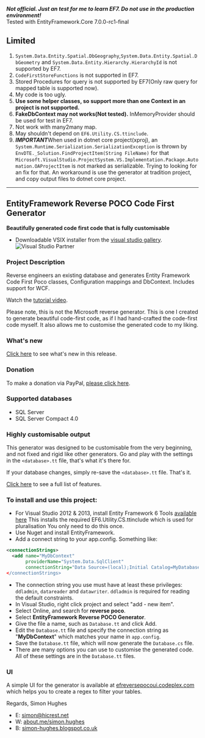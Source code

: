 ***Not official. Just an test for me to learn EF7. Do not use in the production environment!***  
Tested with EntityFramework.Core 7.0.0-rc1-final

## Limited
1. `System.Data.Entity.Spatial.DbGeography`,`System.Data.Entity.Spatial.DbGeometry` and `System.Data.Entity.Hierarchy.HierarchyId` is not supported by EF7.  
2. `CodeFirstStoreFunctions` is not supported in EF7.  
3. Stored Procedures for query is not supported by EF7(Only raw query for mapped table is supported now).  
4. My code is too ugly.  
5. __Use some helper classes, so support more than one Context in an project is not supported.__  
6. __FakeDbContext may not works(Not tested).__ InMemoryProvider should be used for test in EF7.  
7. Not work with many2many map.  
8. May shouldn't depend on `EF6.Utility.CS.ttinclude`.  
9. ***IMPORTANT***When used in dotnet core project(xproj), an `System.Runtime.Serialization.SerializationException` is thrown by `EnvDTE._Solution.FindProjectItem(String FileName)` for that `Microsoft.VisualStudio.ProjectSystem.VS.Implementation.Package.Automation.OAProjectItem` is not marked as serializable. Trying to looking for an fix for that. An workaround is use the generator at tradition project, and copy output files to dotnet core project.  

---

## EntityFramework Reverse POCO Code First Generator

**Beautifully generated code first code that is fully customisable**
* Downloadable VSIX installer from the [visual studio gallery](https://visualstudiogallery.msdn.microsoft.com/ee4fcff9-0c4c-4179-afd9-7a2fb90f5838).
![Visual Studio Partner](https://i1.visualstudiogallery.msdn.s-msft.com/content/visualstudio/vsippartnerlogonew.png)

### Project Description

Reverse engineers an existing database and generates Entity Framework Code
First Poco classes, Configuration mappings and DbContext. Includes support for WCF.

Watch the [tutorial video](http://visualstudiogallery.msdn.microsoft.com/ee4fcff9-0c4c-4179-afd9-7a2fb90f5838).

Please note, this is not the Microsoft reverse generator.
This is one I created to generate beautiful code-first code, as if I
had hand-crafted the code-first code myself. It also allows me to customise
the generated code to my liking.

### What's new

[Click here](https://github.com/sjh37/efreversepoco/wiki/What's-New) to see what's new in this release.

### Donation

To make a donation via PayPal, [please click here](https://www.paypal.me/SJH37).

### Supported databases

* SQL Server
* SQL Server Compact 4.0

### Highly customisable output

This generator was designed to be customisable from the very beginning,
and not fixed and rigid like other generators.
Go and play with the settings in the `<database>.tt` file, that's what it's there for.

If your database changes, simply re-save the `<database>.tt` file. That's it.

[Click here](https://github.com/sjh37/efreversepoco/wiki/Full-control-over-the-generated-code) to see a full list of features.

### To install and use this project:

* For Visual Studio 2012 & 2013, install Entity Framework 6 Tools
  [available here](http://www.microsoft.com/en-us/download/details.aspx?id=40762)
  This installs the required EF6.Utility.CS.ttinclude which is used for pluralisation
  You only need to do this once.
* Use Nuget and install EntityFramework.
* Add a connect string to your app.config. Something like:
```xml
<connectionStrings>
  <add name="MyDbContext"
       providerName="System.Data.SqlClient"
       connectionString="Data Source=(local);Initial Catalog=MyDatabase;Integrated Security=True; />
</connectionStrings>
```
* The connection string you use must have at least these privileges: `ddladmin`, `datareader` and `datawriter`.
  `ddladmin` is required for reading the default constraints.
* In Visual Studio, right click project and select "add - new item".
* Select Online, and search for **reverse poco**.
* Select **EntityFramework Reverse POCO Generator**.
* Give the file a name, such as `Database.tt` and click Add.
* Edit the `Database.tt` file and specify the connection string as "**MyDbContext**" which matches your name in `app.config`.
* Save the `Database.tt` file, which will now generate the `Database.cs` file.
* There are many options you can use to customise the generated code.
  All of these settings are in the `Database.tt` files.

### UI

A simple UI for the generator is available at
[efreversepocoui.codeplex.com](https://efreversepocoui.codeplex.com/) which helps you
to create a regex to filter your tables.

Regards,
Simon Hughes

* E: [simon@hicrest.net](mailto:simon@hicrest.net)
* W: [about.me/simon.hughes](http://about.me/simon.hughes)
* B: [simon-hughes.blogspot.co.uk](http://simon-hughes.blogspot.co.uk)
